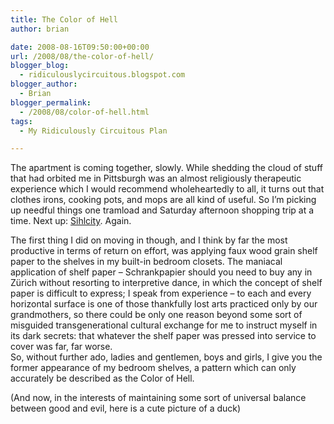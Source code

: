 ```yaml
---
title: The Color of Hell
author: brian

date: 2008-08-16T09:50:00+00:00
url: /2008/08/the-color-of-hell/
blogger_blog:
  - ridiculouslycircuitous.blogspot.com
blogger_author:
  - Brian
blogger_permalink:
  - /2008/08/color-of-hell.html
tags:
  - My Ridiculously Circuitous Plan

---
```

The apartment is coming together, slowly. While shedding the cloud of stuff that had orbited me in Pittsburgh was an almost religiously therapeutic experience which I would recommend wholeheartedly to all, it turns out that clothes irons, cooking pots, and mops are all kind of useful. So I&#8217;m picking up needful things one tramload and Saturday afternoon shopping trip at a time. Next up: [Sihlcity][1]. Again.

<div>
</div>

<div>
  The first thing I did on moving in though, and I think by far the most productive in terms of return on effort, was applying faux wood grain shelf paper to the shelves in my built-in bedroom closets. The maniacal application of shelf paper &#8211; <span><span>Schrankpapier</span></span><span> should you need to buy any in Zürich without resorting to interpretive dance, in which the concept of shelf paper is difficult to express; I speak from experience</span> &#8211; to each and every horizontal surface is one of those thankfully lost arts practiced only by our grandmothers, so there could be only one reason beyond some sort of misguided transgenerational cultural exchange for me to instruct myself in its dark secrets: that whatever the shelf paper was pressed into service to cover was far, far worse.
</div>

<div>
</div>

<div>
  So, without further ado, ladies and gentlemen, boys and girls, I give you the <span>former</span> appearance of my bedroom shelves, a pattern which can only accurately be described as the Color of Hell.
</div>

<div>
</div>

<div>
  <img src="http://2.bp.blogspot.com/_1bayJx4ovbY/SKbDy_8-ZsI/AAAAAAAAABQ/d46eIjnKQ0U/s320/IMG_0270.jpg" border="0" alt="" /></p> 
  
  <div>
  </div>
  
  <div>
    (And now, in the interests of maintaining some sort of universal balance between good and evil, here is a cute picture of a duck)
  </div>
  
  <div>
  </div>
  
  <div>
    <img src="http://2.bp.blogspot.com/_1bayJx4ovbY/SKbD86_mecI/AAAAAAAAABY/n5ieN2yVVo0/s320/IMG_1103.jpg" border="0" alt="" />
  </div>
  
  <div>
  </div>
</div>

 [1]: http://www.sihlcity.ch/